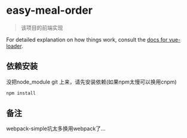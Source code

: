 # easy-meal-order

> 该项目的前端实现

For detailed explanation on how things work, consult the [docs for vue-loader](http://vuejs.github.io/vue-loader).

## 依赖安装
没把node_module git 上来，请先安装依赖(如果npm太慢可以换用cnpm)
```bash
npm install
```
## 备注
webpack-simple坑太多换用webpack了...